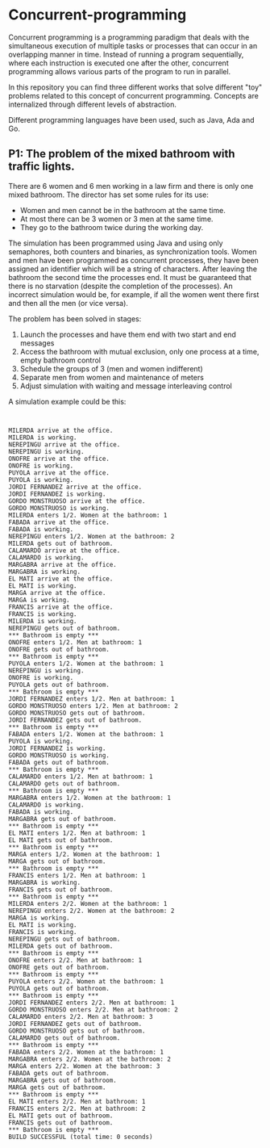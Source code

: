 # Concurrent-programming

Concurrent programming is a programming paradigm that deals with the simultaneous execution of multiple tasks or processes that can occur in an overlapping manner in time. Instead of running a program sequentially, where each instruction is executed one after the other, concurrent programming allows various parts of the program to run in parallel.

In this repository you can find three different works that solve different "toy" problems related to this concept of concurrent programming. Concepts are internalized through different levels of abstraction.


Different programming languages have been used, such as Java, Ada and Go.

## P1: The problem of the mixed bathroom with traffic lights.

There are 6 women and 6 men working in a law firm and there is only one mixed bathroom. The director has set some rules for its use:
-  Women and men cannot be in the bathroom at the same time.
-  At most there can be 3 women or 3 men at the same time.
-  They go to the bathroom twice during the working day.

The simulation has been programmed using Java and using only semaphores, both counters and binaries, as synchronization tools.
Women and men have been programmed as concurrent processes, they have been assigned an identifier which will be a string of characters. After leaving the bathroom the second time the processes end.
It must be guaranteed that there is no starvation (despite the completion of the processes). An incorrect simulation would be, for example, if all the women went there first and then all the men (or vice versa).

The problem has been solved in stages:
1. Launch the processes and have them end with two start and end messages
2. Access the bathroom with mutual exclusion, only one process at a time, empty bathroom control
3. Schedule the groups of 3 (men and women indifferent)
4. Separate men from women and maintenance of meters
5. Adjust simulation with waiting and message interleaving control

A simulation example could be this:

<pre>
<code>
  
MILERDA arrive at the office.
MILERDA is working.
NEREPINGU arrive at the office.
NEREPINGU is working.
ONOFRE arrive at the office.
ONOFRE is working.
PUYOLA arrive at the office.
PUYOLA is working.
JORDI FERNANDEZ arrive at the office.
JORDI FERNANDEZ is working.
GORDO MONSTRUOSO arrive at the office.
GORDO MONSTRUOSO is working.
MILERDA enters 1/2. Women at the bathroom: 1
FABADA arrive at the office.
FABADA is working.
NEREPINGU enters 1/2. Women at the bathroom: 2
MILERDA gets out of bathroom.
CALAMARDO arrive at the office.
CALAMARDO is working.
MARGABRA arrive at the office.
MARGABRA is working.
EL MATI arrive at the office.
EL MATI is working.
MARGA arrive at the office.
MARGA is working.
FRANCIS arrive at the office.
FRANCIS is working.
MILERDA is working.
NEREPINGU gets out of bathroom.
*** Bathroom is empty ***
ONOFRE enters 1/2. Men at bathroom: 1
ONOFRE gets out of bathroom.
*** Bathroom is empty ***
PUYOLA enters 1/2. Women at the bathroom: 1
NEREPINGU is working.
ONOFRE is working.
PUYOLA gets out of bathroom.
*** Bathroom is empty ***
JORDI FERNANDEZ enters 1/2. Men at bathroom: 1
GORDO MONSTRUOSO enters 1/2. Men at bathroom: 2
GORDO MONSTRUOSO gets out of bathroom.
JORDI FERNANDEZ gets out of bathroom.
*** Bathroom is empty ***
FABADA enters 1/2. Women at the bathroom: 1
PUYOLA is working.
JORDI FERNANDEZ is working.
GORDO MONSTRUOSO is working.
FABADA gets out of bathroom.
*** Bathroom is empty ***
CALAMARDO enters 1/2. Men at bathroom: 1
CALAMARDO gets out of bathroom.
*** Bathroom is empty ***
MARGABRA enters 1/2. Women at the bathroom: 1
CALAMARDO is working.
FABADA is working.
MARGABRA gets out of bathroom.
*** Bathroom is empty ***
EL MATI enters 1/2. Men at bathroom: 1
EL MATI gets out of bathroom.
*** Bathroom is empty ***
MARGA enters 1/2. Women at the bathroom: 1
MARGA gets out of bathroom.
*** Bathroom is empty ***
FRANCIS enters 1/2. Men at bathroom: 1
MARGABRA is working.
FRANCIS gets out of bathroom.
*** Bathroom is empty ***
MILERDA enters 2/2. Women at the bathroom: 1
NEREPINGU enters 2/2. Women at the bathroom: 2
MARGA is working.
EL MATI is working.
FRANCIS is working.
NEREPINGU gets out of bathroom.
MILERDA gets out of bathroom.
*** Bathroom is empty ***
ONOFRE enters 2/2. Men at bathroom: 1
ONOFRE gets out of bathroom.
*** Bathroom is empty ***
PUYOLA enters 2/2. Women at the bathroom: 1
PUYOLA gets out of bathroom.
*** Bathroom is empty ***
JORDI FERNANDEZ enters 2/2. Men at bathroom: 1
GORDO MONSTRUOSO enters 2/2. Men at bathroom: 2
CALAMARDO enters 2/2. Men at bathroom: 3
JORDI FERNANDEZ gets out of bathroom.
GORDO MONSTRUOSO gets out of bathroom.
CALAMARDO gets out of bathroom.
*** Bathroom is empty ***
FABADA enters 2/2. Women at the bathroom: 1
MARGABRA enters 2/2. Women at the bathroom: 2
MARGA enters 2/2. Women at the bathroom: 3
FABADA gets out of bathroom.
MARGABRA gets out of bathroom.
MARGA gets out of bathroom.
*** Bathroom is empty ***
EL MATI enters 2/2. Men at bathroom: 1
FRANCIS enters 2/2. Men at bathroom: 2
EL MATI gets out of bathroom.
FRANCIS gets out of bathroom.
*** Bathroom is empty ***
BUILD SUCCESSFUL (total time: 0 seconds)

</pre>
</code>









